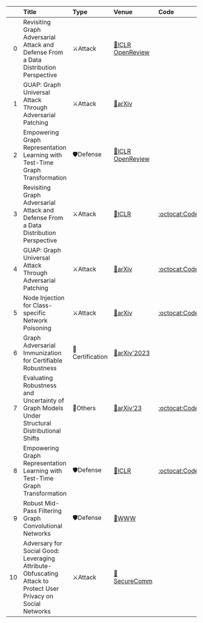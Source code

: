 |    | Title                                                                                                         | Type            | Venue                                                                          | Code                                                                                     |   Year | State   | Date       |
|---:|:--------------------------------------------------------------------------------------------------------------|:----------------|:-------------------------------------------------------------------------------|:-----------------------------------------------------------------------------------------|-------:|:--------|:-----------|
|  0 | Revisiting Graph Adversarial Attack and Defense From a Data Distribution Perspective                          | ⚔Attack         | [📝ICLR OpenReview](https://openreview.net/forum?id=dSYoPjM5J_W)               |                                                                                          |   2023 | Removed | 2023-03-03 |
|  1 | GUAP: Graph Universal Attack Through Adversarial Patching                                                     | ⚔Attack         | [📝arXiv](https://arxiv.org/abs/2301.01731)                                    |                                                                                          |   2023 | Removed | 2023-03-03 |
|  2 | Empowering Graph Representation Learning with Test-Time Graph Transformation                                  | 🛡Defense        | [📝ICLR OpenReview](https://arxiv.org/abs/2210.03561)                          |                                                                                          |   2023 | Removed | 2023-03-03 |
|  3 | Revisiting Graph Adversarial Attack and Defense From a Data Distribution Perspective                          | ⚔Attack         | [📝ICLR](https://openreview.net/forum?id=dSYoPjM5J_W)                          | [:octocat:Code](https://github.com/likuanppd/STRG)                                       |   2023 | Added   | 2023-03-03 |
|  4 | GUAP: Graph Universal Attack Through Adversarial Patching                                                     | ⚔Attack         | [📝arXiv](https://arxiv.org/abs/2301.01731)                                    | [:octocat:Code](https://anonymous.4open.science/r/ffd4fad9-367f-4a2a-bc65-1a7fe23d9d7f/) |   2023 | Added   | 2023-03-03 |
|  5 | Node Injection for Class-specific Network Poisoning                                                           | ⚔Attack         | [📝arXiv](https://arxiv.org/abs/2301.12277)                                    | [:octocat:Code](https://github.com/rahulk207/nicki)                                      |   2023 | Added   | 2023-03-03 |
|  6 | Graph Adversarial Immunization for Certifiable Robustness                                                     | 🔐Certification | [📝arXiv'2023](https://arxiv.org/abs/2302.08051)                               |                                                                                          |   2023 | Added   | 2023-03-03 |
|  7 | Evaluating Robustness and Uncertainty of Graph Models Under Structural Distributional Shifts                  | 🚀Others        | [📝arXiv‘23](https://arxiv.org/abs/2302.13875)                                 | [:octocat:Code](https://github.com/yandex-research/structural-graph-shifts)              |   2023 | Added   | 2023-03-03 |
|  8 | Empowering Graph Representation Learning with Test-Time Graph Transformation                                  | 🛡Defense        | [📝ICLR](https://arxiv.org/abs/2210.03561)                                     | [:octocat:Code](https://github.com/ChandlerBang/GTrans)                                  |   2023 | Added   | 2023-03-03 |
|  9 | Robust Mid-Pass Filtering Graph Convolutional Networks                                                        | 🛡Defense        | [📝WWW](https://arxiv.org/abs/2302.08048)                                      |                                                                                          |   2023 | Added   | 2023-03-03 |
| 10 | Adversary for Social Good: Leveraging Attribute-Obfuscating Attack to Protect User Privacy on Social Networks | ⚔Attack         | [📝SecureComm](https://link.springer.com/chapter/10.1007/978-3-031-25538-0_37) |                                                                                          |   2022 | Added   | 2023-03-03 |